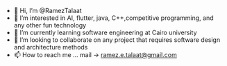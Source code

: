 - 👋 Hi, I’m @RamezTalaat
- 👀 I’m interested in AI, flutter, java, C++,competitive programming, and any other fun technology 
- 🌱 I’m currently learning software engineering at Cairo university
- 💞️ I’m looking to collaborate on any project that requires software design and architecture methods
- 📫 How to reach me ...  mail ->  ramez.e.talaat@gmail.com

<!---
RamezTalaat/RamezTalaat is a ✨ special ✨ repository because its `README.md` (this file) appears on your GitHub profile.
You can click the Preview link to take a look at your changes.
--->
